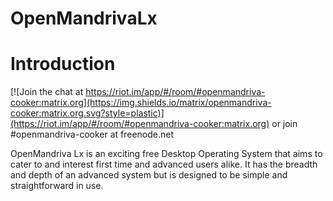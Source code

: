 # OpenMandrivaLx

# Introduction
[![Join the chat at https://riot.im/app/#/room/#openmandriva-cooker:matrix.org](https://img.shields.io/matrix/openmandriva-cooker:matrix.org.svg?style=plastic)](https://riot.im/app/#/room/#openmandriva-cooker:matrix.org) or join #openmandriva-cooker at freenode.net


OpenMandriva Lx is an exciting free Desktop Operating System that aims to cater
to and interest first time and advanced users alike. It has the breadth and 
depth of an advanced system but is designed to be simple and straightforward in use.
